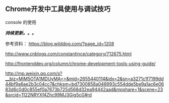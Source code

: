 
## Chrome开发中工具使用与调试技巧



console 的使用


***持续更新。。。***

参考资料：
https://blog.wilddog.com/?page_id=1208

http://www.cnblogs.com/constantince/category/712675.html

http://frontenddev.org/column/chrome-development-tools-using-guide/


http://mp.weixin.qq.com/s?__biz=MjM5OTA1MDUyMA==&mid=2655440114&idx=2&sn=a3271c1f7199dd44bf9a6ae2b3c04cc7&chksm=bd7300858a048993c554dde5be9a1ac6e0683d6c0d0c855ef0a7673b725d568d32ea94442aad&mpshare=1&scene=23&srcid=1122NRYXf4Zhc99MJ3Gjg5cG#rd

